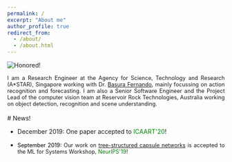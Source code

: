 ```yaml
---
permalink: /
excerpt: "About me"
author_profile: true
redirect_from: 
  - /about/
  - /about.html
---
```


![Honored!](vinojjayasundara.github.io/images/cover.jpg)

<div style="text-align: justify"><span style="font-size:0.9em;"> I am a Research Engineer at the Agency for Science, Technology and Research (A*STAR), Singapore working with Dr. <a href = "https://scholar.google.com/citations?user=GyvseMkAAAAJ&hl=en&oi=ao">Basura Fernando</a>, mainly focussing on action recognition and forecasting. I am also a Senior Software Engineer and the Project Lead of the computer vision team at Reservoir Rock Technologies, Australia working on object detection, recognition and scene understanding.</span></div>

<br/>
# News!

* December 2019: One paper accepted to <span style="color:green"> ICAART'20</span>!

* <div style="text-align: justify"><span style="font-size:0.9em;"> <span style="color:black">September 2019:</span> Our work on <a href = "https://arxiv.org/pdf/1910.12306.pdf">tree-structured capsule networks</a> is accepted to the ML for Systems Workshop,<span style="color:green"> NeurIPS'19</span>!</span></div>
